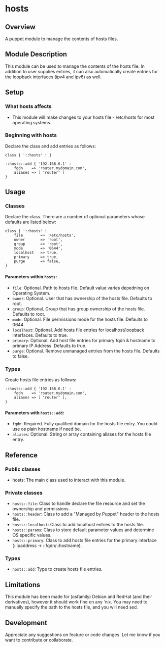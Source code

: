 # hosts

## Overview

A puppet module to manage the contents of hosts files.

## Module Description

This module can be used to manage the contents of the hosts file. In addition
to user supplies entries, it can also automatically create entries for the 
loopback interfaces (ipv4 and ipv6) as well.

## Setup

### What hosts affects

* This module will make changes to your hosts file - /etc/hosts for most
  operating systems.

### Beginning with hosts

Declare the class and add entries as follows:

```
class { '::hosts' : }

::hosts::add { '192.168.0.1' :
    fqdn    => 'router.mydomain.com',
    aliases => [ 'router' ]
}
```

## Usage

### Classes

Declare the class. There are a number of optional parameters whose defaults
are listed below:
```
class { '::hosts' :
    file        => '/etc/hosts',
    owner       => 'root',
    group       => 'root',
    mode        => '0644',
    localhost   => true,
    primary     => true,
    purge       => false,
}
```

#### Parameters within `hosts`:
* `file`: Optional. Path to hosts file. Default value varies depedning on Operating System.
* `owner`: Optional. User that has ownership of the hosts file. Defaults to root.
* `group`: Optional. Group that has group ownership of the hosts file. Defaults to root.
* `mode`: Optional. File permissions mode for the hosts file. Defaults to 0644.
* `localhost`: Optional. Add hosts file entries for localhost/loopback interfaces. Defaults to true.
* `primary`: Optional. Add host file entries for primary fqdn & hostname to primary IP Address. Defaults to true.
* `purge`: Optional. Remove unmanaged entries from the hosts file. Defaults to false.

### Types

Create hosts file entries as follows:
```
::hosts::add { '192.168.0.1' :
    fqdn    => 'router.mydomain.com',
    aliases => [ 'router' ],
}
```

#### Parameters with `hosts::add`:
* `fqdn`: Required. Fully qualified domain for the hosts file entry. You could use os plain hostname if need be.
* `aliases`: Optional. String or array containing aliases for the hosts file entry.

## Reference

### Public classes

* hosts: The main class used to interact with this module.

### Private classes

* `hosts::file`: Class to handle declare the file resource and set the ownership and permissions.
* `hosts::header`: Class to add a "Managed by Puppet" header to the hosts file.
* `hosts::localhost`: Class to add localhost entries to the hosts file.
* `hosts::params`: Class to store default parameter values and determine OS specific values.
* `hosts::primary`: Class to add hosts file entries for the primary interface (::ipaddress -> ::fqdn/::hostname).

### Types

* `hosts::add`: Type to create hosts file entries.

## Limitations

This module has been made for (osfamily) Debian and RedHat (and their derivatives), however it should work fine on any
'nix. You may need to manually specify the path to the hosts file, and you will need sed.

## Development

Appreciate any suggestions on feature or code changes. Let me know if you want to contribute or collaborate.

